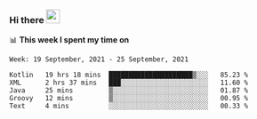 ### Hi there <a href="https://www.gautamkrishnar.com/"><img src="https://media.giphy.com/media/hvRJCLFzcasrR4ia7z/giphy.gif" width="25px"></a>

📊 **This week I spent my time on**

<!--START_SECTION:waka-->
```text
Week: 19 September, 2021 - 25 September, 2021

Kotlin   19 hrs 18 mins  █████████████████████▒░░░   85.23 % 
XML      2 hrs 37 mins   ███░░░░░░░░░░░░░░░░░░░░░░   11.60 % 
Java     25 mins         ▒░░░░░░░░░░░░░░░░░░░░░░░░   01.87 % 
Groovy   12 mins         ▒░░░░░░░░░░░░░░░░░░░░░░░░   00.95 % 
Text     4 mins          ░░░░░░░░░░░░░░░░░░░░░░░░░   00.33 % 
```
<!--END_SECTION:waka-->
